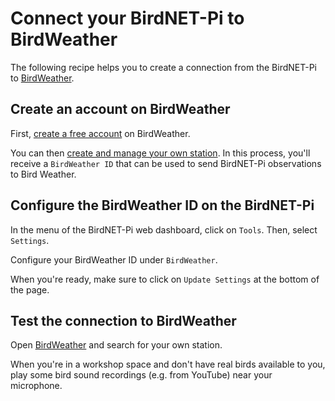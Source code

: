 # Connect your BirdNET-Pi to BirdWeather

The following recipe helps you to create a connection from the BirdNET-Pi to [BirdWeather](https://app.birdweather.com).

## Create an account on BirdWeather
First, [create a free account](https://app.birdweather.com/login) on BirdWeather.

You can then [create and manage your own station](https://app.birdweather.com/account/stations). In this process, you'll receive a `BirdWeather ID` that can be used to send BirdNET-Pi observations to Bird Weather.

## Configure the BirdWeather ID on the BirdNET-Pi
In the menu of the BirdNET-Pi web dashboard, click on `Tools`. Then, select `Settings`.

Configure your BirdWeather ID under `BirdWeather`.

When you're ready, make sure to click on `Update Settings` at the bottom of the page.

## Test the connection to BirdWeather
Open [BirdWeather](https://app.birdweather.com/) and search for your own station. 

When you're in a workshop space and don't have real birds available to you, play some bird sound recordings (e.g. from YouTube) near your microphone. 